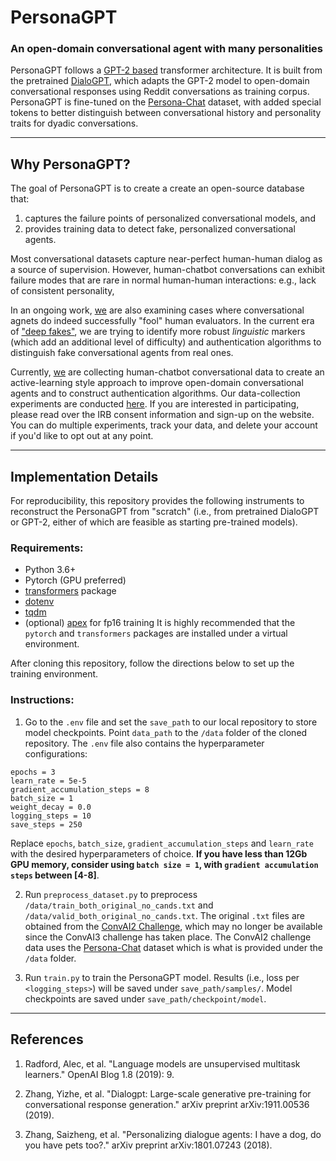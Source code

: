 
# PersonaGPT 

### An open-domain conversational agent with many personalities

PersonaGPT follows a [GPT-2 based](https://github.com/openai/gpt-2) transformer architecture. 
It is built from the pretrained [DialoGPT](https://github.com/microsoft/DialoGPT), which adapts the GPT-2 model to open-domain conversational responses using Reddit conversations as training corpus.
PersonaGPT is fine-tuned on the [Persona-Chat](https://arxiv.org/pdf/1801.07243) dataset, with added special tokens to better distinguish between conversational history and personality traits for dyadic conversations. 

---
## Why PersonaGPT?

The goal of PersonaGPT is to create a create an open-source database that:
1. captures the failure points of personalized conversational models, and
2. provides training data to detect fake, personalized conversational agents.

Most conversational datasets capture near-perfect human-human dialog as a source of supervision. 
However, human-chatbot conversations can exhibit failure modes that are rare in normal human-human interactions: e.g., lack of consistent personality, 

In an ongoing work, [we](https://illidanlab.github.io) are also examining cases where conversational agnets do indeed successfully "fool" human evaluators. 
In the current era of ["deep fakes"](https://www.forbes.com/sites/robtoews/2020/05/25/deepfakes-are-going-to-wreak-havoc-on-society-we-are-not-prepared/#7de8ecb57494), we are trying to identify more robust *linguistic* markers (which add an additional level of difficulty) and authentication algorithms to distinguish fake conversational agents from real ones. 

Currently, [we](https://illidanlab.github.io) are collecting human-chatbot conversational data to create an active-learning style approach to improve open-domain conversational agents and to construct authentication algorithms. 
Our data-collection experiments are conducted [here](https://voigt-mckampf.xyz). 
If you are interested in participating, please read over the IRB consent information and sign-up on the website. 
You can do multiple experiments, track your data, and delete your account if you'd like to opt out at any point.

---
## Implementation Details

For reproducibility, this repository provides the following instruments to reconstruct the PersonaGPT from "scratch" (i.e., from pretrained DialoGPT or GPT-2, either of which are feasible as starting pre-trained models). 

### Requirements: ###
* Python 3.6+
* Pytorch (GPU preferred)
* [transformers](https://github.com/huggingface/transformers) package
* [dotenv](https://pypi.org/project/python-dotenv/)
* [tqdm](https://tqdm.github.io/)
* (optional) [apex](https://www.github.com/nvidia/apex) for fp16 training
It is highly recommended that the `pytorch` and `transformers` packages are installed under a virtual environment.

After cloning this repository, follow the directions below to set up the training environment.

### Instructions: ###
1. Go to the `.env` file and set the `save_path` to our local repository to store model checkpoints. Point `data_path` to the `/data` folder of the cloned repository. The `.env` file also contains the hyperparameter configurations:

```
epochs = 3
learn_rate = 5e-5
gradient_accumulation_steps = 8
batch_size = 1
weight_decay = 0.0
logging_steps = 10
save_steps = 250
```

Replace `epochs`, `batch_size`, `gradient_accumulation_steps` and `learn_rate` with the desired hyperparameters of choice. **If you have less than 12Gb GPU memory, consider using `batch size = 1`, with `gradient accumulation steps` between [4-8]**.

2. Run `preprocess_dataset.py` to preprocess `/data/train_both_original_no_cands.txt` and `/data/valid_both_original_no_cands.txt`. The original `.txt` files are obtained from the [ConvAI2 Challenge](https://github.com/DeepPavlov/convai), which may no longer be available since the ConvAI3 challenge has taken place. The ConvAI2 challenge data uses the [Persona-Chat](https://arxiv.org/pdf/1801.07243) dataset which is what is provided under the `/data` folder. 

3. Run `train.py` to train the PersonaGPT model. Results (i.e., loss per `<logging_steps>`) will be saved under `save_path/samples/`. Model checkpoints are saved under `save_path/checkpoint/model`.

--- 
## References ##

1. Radford, Alec, et al. "Language models are unsupervised multitask learners." OpenAI Blog 1.8 (2019): 9.

2. Zhang, Yizhe, et al. "Dialogpt: Large-scale generative pre-training for conversational response generation." arXiv preprint arXiv:1911.00536 (2019).

3. Zhang, Saizheng, et al. "Personalizing dialogue agents: I have a dog, do you have pets too?." arXiv preprint arXiv:1801.07243 (2018).
